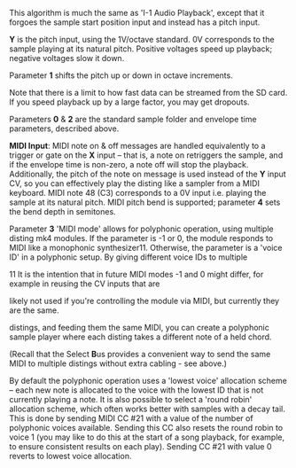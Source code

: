 
This algorithm is much the same as 'I-1 Audio Playback', except that
it forgoes the sample start position input and instead has a pitch
input.

**Y** is the pitch input, using the 1V/octave standard. 0V corresponds to
the sample playing at its natural pitch. Positive voltages speed up
playback; negative voltages slow it down.

Parameter **1** shifts the pitch up or down in octave increments.

Note that there is a limit to how fast data can be streamed from the
SD card. If you speed playback up by a large factor, you may get
dropouts.

Parameters **0** & **2** are the standard sample folder and envelope time
parameters, described above.

**MIDI Input**: MIDI note on & off messages are handled equivalently
to a trigger or gate on the **X** input – that is, a note on retriggers
the sample, and if the envelope time is non-zero, a note off will stop
the playback. Additionally, the pitch of the note on message is used
instead of the **Y** input CV, so you can effectively play the disting
like a sampler from a MIDI keyboard. MIDI note 48 (C3) corresponds to
a 0V input i.e. playing the sample at its natural pitch. MIDI pitch
bend is supported; parameter **4** sets the bend depth in semitones.

Parameter **3** 'MIDI mode' allows for polyphonic operation, using
multiple disting mk4 modules. If the parameter is -1 or 0, the module
responds to MIDI like a monophonic synthesizer11. Otherwise, the
parameter is a 'voice ID' in a polyphonic setup. By giving different
voice IDs to multiple

11 It is the intention that in future MIDI modes -1 and 0 might
differ, for example in reusing the CV inputs that are

likely not used if you're controlling the module via MIDI, but
currently they are the same.

distings, and feeding them the same MIDI, you can create a polyphonic sample player where each disting takes a different
note of a held chord.

(Recall that the Select **B**us provides a convenient way to send the same MIDI to multiple distings without extra cabling -
see above.)

By default the polyphonic operation uses a 'lowest voice' allocation scheme – each new note is allocated to the voice
with the lowest ID that is not currently playing a note. It is also possible to select a 'round robin' allocation
scheme, which often works better with samples with a decay tail. This is done by sending MIDI CC \#21 with a value of
the number of polyphonic voices available. Sending this CC also resets the round robin to voice 1 (you may like to do
this at the start of a song playback, for example, to ensure consistent results on each play). Sending CC \#21 with
value 0 reverts to lowest voice allocation.
